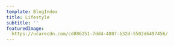 ```yaml
---
template: BlogIndex
title: Lifestyle
subtitle: ''
featuredImage:
  https://ucarecdn.com/cd886251-7dd4-4887-b32d-5502d6497456/
---
```


